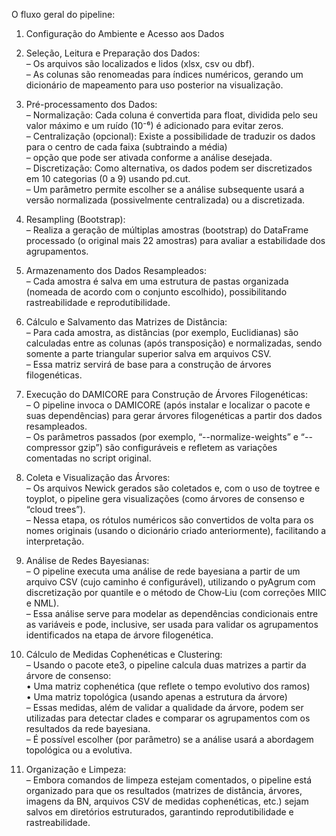 O fluxo geral do pipeline:

1. Configuração do Ambiente e Acesso aos Dados  

2. Seleção, Leitura e Preparação dos Dados:  
– Os arquivos são localizados e lidos (xlsx, csv ou dbf).  
– As colunas são renomeadas para índices numéricos, gerando um dicionário de mapeamento para uso posterior na visualização.  

3. Pré-processamento dos Dados:  
– Normalização: Cada coluna é convertida para float, dividida pelo seu valor máximo e um ruído (10⁻⁶) é adicionado para evitar zeros.  
– Centralização (opcional): Existe a possibilidade de traduzir os dados para o centro de cada faixa (subtraindo a média)  
– opção que pode ser ativada conforme a análise desejada.  
– Discretização: Como alternativa, os dados podem ser discretizados em 10 categorias (0 a 9) usando pd.cut.  
– Um parâmetro permite escolher se a análise subsequente usará a versão normalizada (possivelmente centralizada) ou a discretizada.  

4. Resampling (Bootstrap):  
– Realiza a geração de múltiplas amostras (bootstrap) do DataFrame processado (o original mais 22 amostras) para avaliar a estabilidade dos agrupamentos.  

5. Armazenamento dos Dados Resampleados:  
– Cada amostra é salva em uma estrutura de pastas organizada (nomeada de acordo com o conjunto escolhido), possibilitando rastreabilidade e reprodutibilidade.  

6. Cálculo e Salvamento das Matrizes de Distância:  
– Para cada amostra, as distâncias (por exemplo, Euclidianas) são calculadas entre as colunas (após transposição) e normalizadas, sendo somente a parte triangular superior salva em arquivos CSV.  
– Essa matriz servirá de base para a construção de árvores filogenéticas.  

7. Execução do DAMICORE para Construção de Árvores Filogenéticas:  
– O pipeline invoca o DAMICORE (após instalar e localizar o pacote e suas dependências) para gerar árvores filogenéticas a partir dos dados resampleados.  
– Os parâmetros passados (por exemplo, “--normalize-weights” e “--compressor gzip”) são configuráveis e refletem as variações comentadas no script original.  

8. Coleta e Visualização das Árvores:  
– Os arquivos Newick gerados são coletados e, com o uso de toytree e toyplot, o pipeline gera visualizações (como árvores de consenso e “cloud trees”).  
– Nessa etapa, os rótulos numéricos são convertidos de volta para os nomes originais (usando o dicionário criado anteriormente), facilitando a interpretação.  

9. Análise de Redes Bayesianas:  
– O pipeline executa uma análise de rede bayesiana a partir de um arquivo CSV (cujo caminho é configurável), utilizando o pyAgrum com discretização por quantile e o método de Chow‑Liu (com correções MIIC e NML).  
– Essa análise serve para modelar as dependências condicionais entre as variáveis e pode, inclusive, ser usada para validar os agrupamentos identificados na etapa de árvore filogenética.  

10. Cálculo de Medidas Cophenéticas e Clustering:  
– Usando o pacote ete3, o pipeline calcula duas matrizes a partir da árvore de consenso:  
• Uma matriz cophenética (que reflete o tempo evolutivo dos ramos)  
• Uma matriz topológica (usando apenas a estrutura da árvore)  
– Essas medidas, além de validar a qualidade da árvore, podem ser utilizadas para detectar clades e comparar os agrupamentos com os resultados da rede bayesiana.  
– É possível escolher (por parâmetro) se a análise usará a abordagem topológica ou a evolutiva.  

11. Organização e Limpeza:  
– Embora comandos de limpeza estejam comentados, o pipeline está organizado para que os resultados (matrizes de distância, árvores, imagens da BN, arquivos CSV de medidas cophenéticas, etc.) sejam salvos em diretórios estruturados, garantindo reprodutibilidade e rastreabilidade.  

